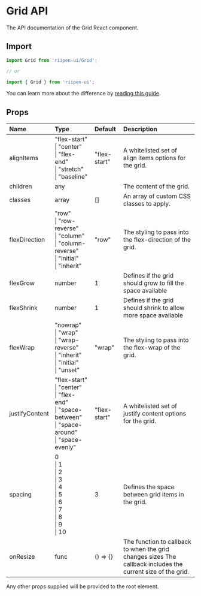 <!--- This documentation is automatically generated, do not try to edit it. -->

# Grid API

<p class="description">The API documentation of the Grid React component.</p>

## Import

```js
import Grid from 'riipen-ui/Grid';

// or

import { Grid } from 'riipen-ui';
```

You can learn more about the difference by [reading this guide](/guides/bundle-size).

## Props

| Name | Type | Default | Description |
|:-----|:-----|:--------|:------------|
| <span class="prop-name">alignItems</span> | <span class="prop-type">"flex-start"<br>&#124;&nbsp;"center"<br>&#124;&nbsp;"flex-end"<br>&#124;&nbsp;"stretch"<br>&#124;&nbsp;"baseline"</span> | <span class="prop-default">"flex-start"</span> | A whitelisted set of align items options for the grid. |
| <span class="prop-name">children</span> | <span class="prop-type">any</span> |  | The content of the grid. |
| <span class="prop-name">classes</span> | <span class="prop-type">array</span> | <span class="prop-default">[]</span> | An array of custom CSS classes to apply. |
| <span class="prop-name">flexDirection</span> | <span class="prop-type">"row"<br>&#124;&nbsp;"row-reverse"<br>&#124;&nbsp;"column"<br>&#124;&nbsp;"column-reverse"<br>&#124;&nbsp;"initial"<br>&#124;&nbsp;"inherit"</span> | <span class="prop-default">"row"</span> | The styling to pass into the flex-direction of the grid. |
| <span class="prop-name">flexGrow</span> | <span class="prop-type">number</span> | <span class="prop-default">1</span> | Defines if the grid should grow to fill the space available |
| <span class="prop-name">flexShrink</span> | <span class="prop-type">number</span> | <span class="prop-default">1</span> | Defines if the grid should shrink to allow more space available |
| <span class="prop-name">flexWrap</span> | <span class="prop-type">"nowrap"<br>&#124;&nbsp;"wrap"<br>&#124;&nbsp;"wrap-reverse"<br>&#124;&nbsp;"inherit"<br>&#124;&nbsp;"initial"<br>&#124;&nbsp;"unset"</span> | <span class="prop-default">"wrap"</span> | The styling to pass into the flex-wrap of the grid. |
| <span class="prop-name">justifyContent</span> | <span class="prop-type">"flex-start"<br>&#124;&nbsp;"center"<br>&#124;&nbsp;"flex-end"<br>&#124;&nbsp;"space-between"<br>&#124;&nbsp;"space-around"<br>&#124;&nbsp;"space-evenly"</span> | <span class="prop-default">"flex-start"</span> | A whitelisted set of justify content options for the grid. |
| <span class="prop-name">spacing</span> | <span class="prop-type">0<br>&#124;&nbsp;1<br>&#124;&nbsp;2<br>&#124;&nbsp;3<br>&#124;&nbsp;4<br>&#124;&nbsp;5<br>&#124;&nbsp;6<br>&#124;&nbsp;7<br>&#124;&nbsp;8<br>&#124;&nbsp;9<br>&#124;&nbsp;10</span> | <span class="prop-default">3</span> | Defines the space between grid items in the grid. |
| <span class="prop-name">onResize</span> | <span class="prop-type">func</span> | <span class="prop-default">() => {}</span> | The function to callback to when the grid changes sizes The callback includes the current size of the grid. |


Any other props supplied will be provided to the root element.